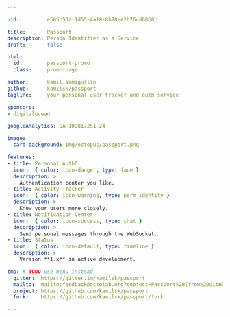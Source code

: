 ```yaml
---

uid:         e565b53a-1d55-4a18-8b78-e2b76cd6868c

title:       Passport
description: Person Identifier as a Service
draft:       false

html:
  id:        passport-promo
  class:     promo-page

author:      kamil.samigullin
github:      kamilsk/passport
tagline:     your personal user tracker and auth service

sponsors:
- digitalocean

googleAnalytics: UA-109817251-24

image:
  card-background: img/octopus/passport.png

features:
- title: Personal Auth0
  icon:  { color: icon-danger, type: face }
  description: >
    Authentication center you like.
- title: Activity Tracker
  icon:  { color: icon-warning, type: perm_identity }
  description: >
    Know your users more closely.
- title: Notification Center
  icon:  { color: icon-success, type: chat }
  description: >
    Send personal messages through the WebSocket.
- title: Status
  icon:  { color: icon-default, type: timeline }
  description: >
    Version **1.x** in active development.

tmp: # TODO use menu instead
  gitter:  https://gitter.im/kamilsk/passport
  mailto:  mailto:feedback@octolab.org?subject=Passport%20(from%20GitHub%20page)
  project: https://github.com/kamilsk/passport
  fork:    https://github.com/kamilsk/passport/fork

---
```

